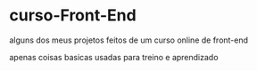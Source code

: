# curso-Front-End
alguns dos meus projetos feitos de um curso online de front-end

apenas coisas basicas usadas para treino e aprendizado


